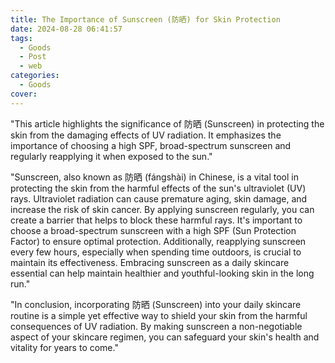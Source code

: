 ```yaml
---
title: The Importance of Sunscreen (防晒) for Skin Protection
date: 2024-08-28 06:41:57
tags:
  - Goods
  - Post
  - web
categories:
  - Goods
cover: 
---
```


"This article highlights the significance of 防晒 (Sunscreen) in protecting the skin from the damaging effects of UV radiation. It emphasizes the importance of choosing a high SPF, broad-spectrum sunscreen and regularly reapplying it when exposed to the sun."

"Sunscreen, also known as 防晒 (fángshài) in Chinese, is a vital tool in protecting the skin from the harmful effects of the sun's ultraviolet (UV) rays. Ultraviolet radiation can cause premature aging, skin damage, and increase the risk of skin cancer. By applying sunscreen regularly, you can create a barrier that helps to block these harmful rays. It's important to choose a broad-spectrum sunscreen with a high SPF (Sun Protection Factor) to ensure optimal protection. Additionally, reapplying sunscreen every few hours, especially when spending time outdoors, is crucial to maintain its effectiveness. Embracing sunscreen as a daily skincare essential can help maintain healthier and youthful-looking skin in the long run."

"In conclusion, incorporating 防晒 (Sunscreen) into your daily skincare routine is a simple yet effective way to shield your skin from the harmful consequences of UV radiation. By making sunscreen a non-negotiable aspect of your skincare regimen, you can safeguard your skin's health and vitality for years to come."
